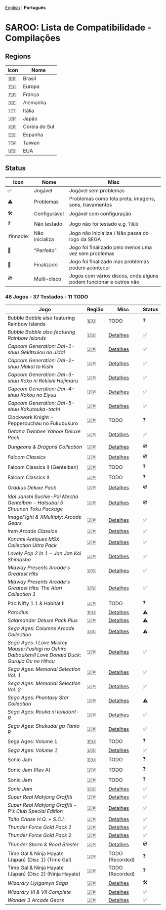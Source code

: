 [English](README.md) | **Português**

# SAROO: Lista de Compatibilidade - Compilações

## Regions

| Icon     | Nome          |
|----------|---------------|
| :brazil: | Brasil        |
| :eu:     | Europa        |
| :fr:     | França        |
| :de:     | Alemanha      |
| :it:     | Itália        |
| :jp:     | Japão         |
| :kr:     | Coreia do Sul |
| :es:     | Espanha       |
| :taiwan: | Taiwan        |
| :us:     | EUA           |

## Status

| Icon                | Nome           | Misc                                                              |
|---------------------|----------------|-------------------------------------------------------------------|
| :white_check_mark:  | Jogável        | Jogável sem problemas                                             |
| :warning:           | Problemas      | Problemas como tela preta, imagens, sons, travamentos             |
| :hammer_and_wrench: | Configurável   | Jogável com configuração                                          |
| :question:          | Não testado    | Jogo não foi testado e.g. `TODO`                                  |
| :finnadie:          | Não inicializa | Jogo não inicializa / Não passa do logo da SEGA                   |
| :100:               | "Perfeito"     | Jogo foi finalizado pelo menos uma vez sem problemas              |
| :checkered_flag:    | Finalizado     | Jogo foi finalizado mas problemas podem acontecer                 |
| :cd:                | Multi-disco    | Jogos com vários discos, onde alguns podem funcionar e outros não |

### 48 Jogos - 37 Testados - 11 TODO

|Jogo|Região|Misc|Status|
|----|------|----|------|
| Bubble Bobble also featuring Rainbow Islands | :eu: | TODO | :question: |
| *Bubble Bobble also featuring Rainbow Islands* | :us: | [Detalhes](../../Regions/Compilations/USA/T-8131H/01/README.md) | :white_check_mark: |
| *Capcom Generation: Dai-1-shuu Gekitsuiou no Jidai* | :jp: | [Detalhes](../../Regions/Compilations/Japan/T-1232G/01/README.md) | :white_check_mark: |
| *Capcom Generation: Dai-2-shuu Makai to Kishi* | :jp: | [Detalhes](../../Regions/Compilations/Japan/T-1233G/01/README.md) | :white_check_mark: |
| *Capcom Generation: Dai-3-shuu Koko ni Rekishi Hajimaru* | :jp: | [Detalhes](../../Regions/Compilations/Japan/T-1234G/01/README.md) | :white_check_mark: |
| *Capcom Generation: Dai-4-shuu Kokou no Eiyuu* | :jp: | [Detalhes](../../Regions/Compilations/Japan/T-1235G/01/README.md) | :white_check_mark: |
| *Capcom Generation: Dai-5-shuu Kakutouka-tachi* | :jp: | [Detalhes](../../Regions/Compilations/Japan/T-1236G/01/README.md) | :white_check_mark: |
| Clockwork Knight - Pepperouchau no Fukubukuro | :jp: | TODO | :question: |
| *Detana Twinbee Yahoo! Deluxe Pack* | :jp: | [Detalhes](../../Regions/Compilations/Japan/T-9505G/01/README.md) | :white_check_mark: |
| *Dungeons & Dragons Collection* | :jp: | [Detalhes](../../Regions/Compilations/Japan/T-1245G/01/README.md) | :cd: |
| *Falcom Classics* | :jp: | [Detalhes](../../Regions/Compilations/Japan/T-31503G/01/README.md) | :cd: |
| Falcom Classics II (Genteiban) | :jp: | TODO | :question: |
| Falcom Classics II | :jp: | TODO | :question: |
| *Gradius Deluxe Pack* | :jp: | [Detalhes](../../Regions/Compilations/Japan/T-31503G/01/README.md) | :cd: |
| *Idol Janshi Suchie-Pai Mecha Genteiban - Hatsubai 5 Shuunen Toku Package* | :jp: | [Detalhes](../../Regions/Compilations/Japan/T-5716G/01/README.md) | :cd: |
| *ImageFight & XMultiply: Arcade Gears* | :jp: | [Detalhes](../../Regions/Compilations/Japan/T-26110G/01/README.md) | :white_check_mark: |
| *Irem Arcade Classics* | :jp: | [Detalhes](../../Regions/Compilations/Japan/T-22403G/01/README.md) | :white_check_mark: |
| *Konami Antiques MSX Collection Ultra Pack* | :jp: | [Detalhes](../../Regions/Compilations/Japan/T-9530G/01/README.md) | :white_check_mark: |
| *Lovely Pop 2 in 1 - Jan Jan Koi Shimasho* | :jp: | [Detalhes](../../Regions/Compilations/Japan/T-5801G/01/README.md) | :white_check_mark: |
| *Midway Presents Arcade's Greatest Hits* | :us: | [Detalhes](../../Regions/Compilations/USA/T-9703H/01/README.md) | :white_check_mark: |
| *Midway Presents Arcade's Greatest Hits: The Atari Collection 1* | :us: | [Detalhes](../../Regions/Compilations/USA/T-9706H/01/README.md) | :white_check_mark: |
| Pad Nifty 1.1 & Habitat II | :jp: | TODO | :question: |
| *Parodius* | :eu: | [Detalhes](../../Regions/Compilations/Europe/T-9501H-50/01/README.md) | :warning: |
| *Salamander Deluxe Pack Plus* | :jp: | [Detalhes](../../Regions/Compilations/Japan/T-9520G/01/README.md) | :warning: |
| *Sega Ages: Columns Arcade Collection* | :us: | [Detalhes](../../Regions/Compilations/Japan/GS-9161/01/README.md) | :warning: |
| *Sega Ages: I Love Mickey Mouse: Fushigi no Oshiro Daibouken/I Love Donald Duck: Gurujia Ou no Hihou* | :jp: | [Detalhes](../../Regions/Compilations/Japan/GS-9179/01/README.md) | :white_check_mark: |
| *Sega Ages: Memorial Selection Vol. 1* | :jp: | [Detalhes](../../Regions/Compilations/Japan/GS-9135/01/README.md) | :white_check_mark: |
| *Sega Ages: Memorial Selection Vol. 2* | :jp: | [Detalhes](../../Regions/Compilations/Japan/GS-9163/01/README.md) | :white_check_mark: |
| *Sega Ages: Phantasy Star Collection* | :jp: | [Detalhes](../../Regions/Compilations/Japan/GS-9186/01/README.md) | :warning: |
| *Sega Ages: Rouka ni Ichidant-R* | :jp: | [Detalhes](../../Regions/Compilations/Japan/GS-9043/01/README.md) | :white_check_mark: |
| *Sega Ages: Shukudai ga Tanto R* | :jp: | [Detalhes](../../Regions/Compilations/Japan/GS-9042/01/README.md) | :white_check_mark: |
| Sega Ages: Volume 1 | :eu: | TODO | :question: |
| *Sega Ages: Volume 1* | :us: | [Detalhes](../../Regions/Compilations/USA/T-12707H/01/README.md) | :white_check_mark: |
| Sonic Jam | :eu: | TODO | :question: |
| Sonic Jam (Rev A) | :jp: | TODO | :question: |
| Sonic Jam | :jp: | TODO | :question: |
| *Sonic Jam* | :us: | [Detalhes](../../Regions/Compilations/USA/MK-81079/01/README.md) | :white_check_mark: |
| *Super Real Mahjong Graffiti* | :jp: | [Detalhes](../../Regions/Compilations/Japan/T-16504G/01/README.md) | :white_check_mark: |
| *Super Real Mahjong Graffiti - P's Club Special Edition* | :jp: | [Detalhes](../../Regions/Compilations/Japan/T-16506G/01/README.md) | :white_check_mark: |
| *Taito Chase H.Q. + S.C.I.* | :jp: | [Detalhes](../../Regions/Compilations/Japan/T-1105G/01/README.md) | :white_check_mark: |
| *Thunder Force Gold Pack 1* | :jp: | [Detalhes](../../Regions/Compilations/Japan/T-1807G/01/README.md) | :white_check_mark: |
| *Thunder Force Gold Pack 2* | :jp: | [Detalhes](../../Regions/Compilations/Japan/T-1808G/01/README.md) | :white_check_mark: |
| *Thunder Storm & Road Blaster* | :jp: | [Detalhes](../../Regions/Compilations/T-20701G/01/README.md) | :cd: |
| Time Gal & Ninja Hayate (Japan) (Disc 1) (Time Gal) | :jp: | TODO (Recorded) | :question: |
| Time Gal & Ninja Hayate (Japan) (Disc 2) (Ninja Hayate) | :jp: | TODO (Recorded) | :question: |
| *Wizardry Llylgamyn Saga* | :jp: | [Detalhes](../../Regions/Compilations/Japan/T-38601G/01/README.md) | :hammer_and_wrench: |
| *Wizardry VI & VII Complete* | :jp: | [Detalhes](../../Regions/Compilations/Japan/T-1306G/01/README.md) | :white_check_mark: |
| *Wonder 3 Arcade Gears* | :jp: | [Detalhes](../../Regions/Compilations/Japan/T-26107G/01/README.md) | :white_check_mark: |
